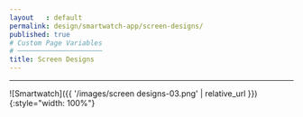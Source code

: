 ```yaml
---
layout   : default
permalink: design/smartwatch-app/screen-designs/
published: true
# Custom Page Variables
# ─────────────────────
title: Screen Designs
---
```

___ 

![Smartwatch]({{ '/images/screen designs-03.png' | relative_url }}){:style="width: 100%"}